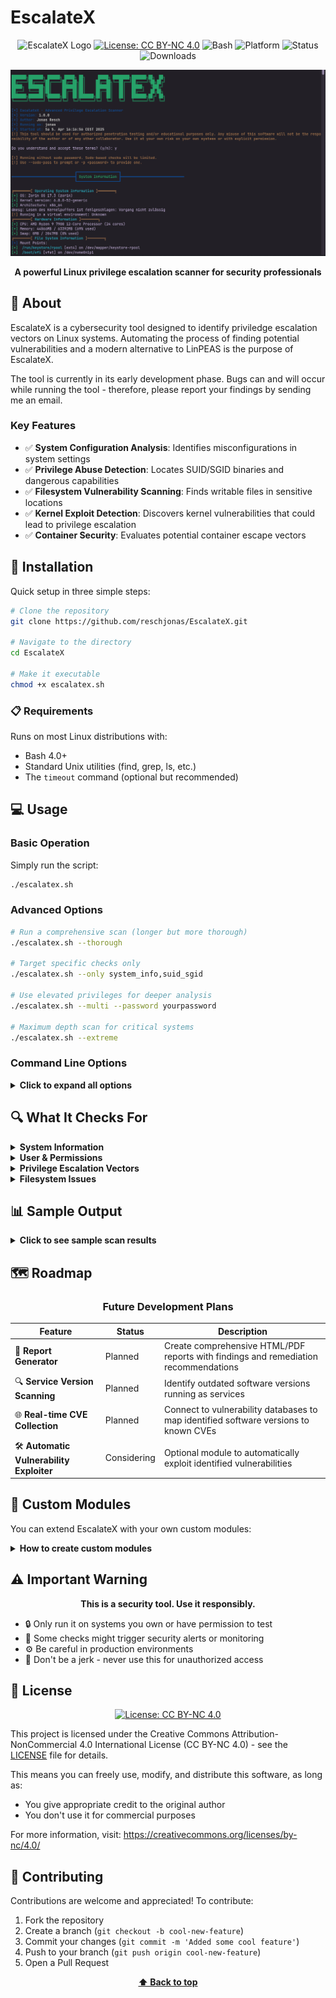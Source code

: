 # EscalateX

<div align="center">

![EscalateX Logo](https://img.shields.io/badge/EscalateX-Privilege%20Escalation%20Scanner-red?style=for-the-badge)
[![License: CC BY-NC 4.0](https://img.shields.io/badge/License-CC%20BY--NC%204.0-lightgrey.svg)](https://creativecommons.org/licenses/by-nc/4.0/)
![Bash](https://img.shields.io/badge/Made%20with-Bash-1f425f.svg)
![Platform](https://img.shields.io/badge/Platform-Linux-blue)
![Status](https://img.shields.io/badge/Status-Active-success)
![Downloads](https://img.shields.io/github/downloads/reschjonas/EscalateX/total?color=brightgreen)

![EscalateX Preview](screen.png)

**A powerful Linux privilege escalation scanner for security professionals**

</div>

## 📖 About

EscalateX is a cybersecurity tool designed to identify priviledge escalation vectors on Linux systems. Automating the process of finding potential vulnerabilities and a modern alternative to LinPEAS is the purpose of EscalateX. 

The tool is currently in its early development phase. Bugs can and will occur while running the tool - therefore, please report your findings by sending me an email.

### Key Features

- ✅ **System Configuration Analysis**: Identifies misconfigurations in system settings
- ✅ **Privilege Abuse Detection**: Locates SUID/SGID binaries and dangerous capabilities
- ✅ **Filesystem Vulnerability Scanning**: Finds writable files in sensitive locations
- ✅ **Kernel Exploit Detection**: Discovers kernel vulnerabilities that could lead to privilege escalation
- ✅ **Container Security**: Evaluates potential container escape vectors

## 🚀 Installation

Quick setup in three simple steps:

```bash
# Clone the repository
git clone https://github.com/reschjonas/EscalateX.git

# Navigate to the directory
cd EscalateX

# Make it executable
chmod +x escalatex.sh
```

### 📋 Requirements

Runs on most Linux distributions with:
- Bash 4.0+
- Standard Unix utilities (find, grep, ls, etc.)
- The `timeout` command (optional but recommended)

## 💻 Usage

### Basic Operation

Simply run the script:

```bash
./escalatex.sh
```

### Advanced Options

```bash
# Run a comprehensive scan (longer but more thorough)
./escalatex.sh --thorough

# Target specific checks only
./escalatex.sh --only system_info,suid_sgid

# Use elevated privileges for deeper analysis
./escalatex.sh --multi --password yourpassword

# Maximum depth scan for critical systems
./escalatex.sh --extreme
```

### Command Line Options

<details>
<summary><b>Click to expand all options</b></summary>

#### Core Options
- `-a, --all` - Run all checks (thorough mode)
- `-t, --thorough` - More comprehensive but slower scan
- `-x, --extreme` - Maximum depth scan for critical systems
- `-o, --only CHECKS` - Run specific checks (comma-separated)
- `-d, --dir PATH` - Check a specific directory
- `-m, --multi` - Use multiple threads (default)
- `-s, --single` - Single-threaded mode
- `--threads N` - Set number of threads for multithreaded mode

#### Output Options
- `-q, --quiet` - Minimal output
- `-n, --no-color` - Turn off colors
- `-w, --wait` - Pause between check groups

#### Advanced Options
- `-p, --password PWD` - For sudo operations
- `-S, --sudo-pass` - Prompt for sudo password for privilege escalation attempts
- `-D, --debug` - Verbose logging
- `-h, --help` - Show help
</details>

## 🔍 What It Checks For

<details>
<summary><b>System Information</b></summary>

- OS details and kernel version
- Security configurations and patch status
- Hardware info and resource usage
- Filesystem mounts and permissions
- Boot configuration and services
</details>

<details>
<summary><b>User & Permissions</b></summary>

- Current user privileges
- User enumeration and group memberships
- Password policy issues
- Sudo rules that could be abused
- Home directory permissions
</details>

<details>
<summary><b>Privilege Escalation Vectors</b></summary>

- SUID/SGID binaries (especially exploitable ones)
- Files with dangerous capabilities
- Custom privilege escalation paths
- Container security issues
</details>

<details>
<summary><b>Filesystem Issues</b></summary>

- Writable files in sensitive locations
- Misconfigured home directory permissions
- PATH manipulation vulnerabilities
- Wildcard injection opportunities
</details>

## 📊 Sample Output

<details>
<summary><b>Click to see sample scan results</b></summary>

```
┏━━━━━━━━━━━━━━━━━━━━━━━━━━ System Information ━━━━━━━━━━━━━━━━━━━━━━━━━━┓

╔════════[ Operating System Information ]════════╗
[+] OS: Ubuntu 20.04.3 LTS (ubuntu)
[+] Kernel version: 5.11.0-27-generic
[+] Architecture: x86_64
[+] Running on physical hardware

╔════════[ Hardware Information ]════════╗
[+] CPU: Intel(R) Core(TM) i7-10700K CPU @ 3.80GHz (8 cores)
[+] Memory: 6453MB / 16000MB (40% used)
[+] Swap: 2048MB / 4096MB (50% used)

...

┏━━━━━━━━━━━━━━━━━━━━━━━━━━ SUID/SGID Binaries and Capabilities ━━━━━━━━━━━━━━━━━━━━━━━━━━┓

╔════════[ SUID/SGID Binaries ]════════╗
[*] Looking for SUID binaries (might take a while)...
[+] Found 35 SUID/SGID binaries:
[!] /usr/bin/sudo [Owner: root]
   → Purpose: Execute commands as root with proper permissions
[!] /usr/bin/pkexec [Owner: root]
   → Purpose: Execute commands as another user with policykit
[CRITICAL] /usr/bin/python3 [Owner: root]
   → Exploitable: python -c 'import os; os.execl("/bin/sh", "sh", "-p")'

...

┏━━━━━━━━━━━━━━━━━━━━━━━━━━ Scan Summary ━━━━━━━━━━━━━━━━━━━━━━━━━━┓

[*] EscalateX scan completed at Wed Feb 14 14:32:18 EST 2024
[*] Remember to check the most promising privilege escalation vectors highlighted in red

Thank you for using EscalateX!
```
</details>

## 🗺️ Roadmap

<div align="center">
  
### Future Development Plans

</div>

| Feature | Status | Description |
|---------|--------|-------------|
| 📑 **Report Generator** | Planned | Create comprehensive HTML/PDF reports with findings and remediation recommendations |
| 🔍 **Service Version Scanning** | Planned | Identify outdated software versions running as services |
| 🌐 **Real-time CVE Collection** | Planned | Connect to vulnerability databases to map identified software versions to known CVEs |
| 🛠️ **Automatic Vulnerability Exploiter** | Considering | Optional module to automatically exploit identified vulnerabilities |

<div align="center">
</div>

## 🧩 Custom Modules

You can extend EscalateX with your own custom modules:

<details>
<summary><b>How to create custom modules</b></summary>

1. Create a script in the modules directory
2. Use this basic structure:

```bash
#!/bin/bash

# Title: My Custom Check
# Description: What this thing does

check_something_interesting() {
  print_subtitle "My Interesting Check"
  
  # Your check logic here
  print_info "Checking something..."
  
  # Found something worth noting
  print_warning "Hmm, that's interesting"
  
  # Found something bad
  print_critical "This is definitely exploitable"
}

# Main function
custom_checks() {
  print_title "My Custom Stuff"
  
  # Run your checks
  check_something_interesting
  
  # Pause if wait mode is on
  wait_for_user
}
```

3. Add your module to loader.sh
</details>

## ⚠️ Important Warning

<div align="center">
  
**This is a security tool. Use it responsibly.**

</div>

- 🔒 Only run it on systems you own or have permission to test
- 🚨 Some checks might trigger security alerts or monitoring
- ⚙️ Be careful in production environments
- 🤝 Don't be a jerk - never use this for unauthorized access

## 📝 License

<div align="center">
  
[![License: CC BY-NC 4.0](https://licensebuttons.net/l/by-nc/4.0/88x31.png)](https://creativecommons.org/licenses/by-nc/4.0/)

</div>

This project is licensed under the Creative Commons Attribution-NonCommercial 4.0 International License (CC BY-NC 4.0) - see the [LICENSE](LICENSE.md) file for details.

This means you can freely use, modify, and distribute this software, as long as:
- You give appropriate credit to the original author
- You don't use it for commercial purposes

For more information, visit: https://creativecommons.org/licenses/by-nc/4.0/

## 👥 Contributing

Contributions are welcome and appreciated! To contribute:

1. Fork the repository
2. Create a branch (`git checkout -b cool-new-feature`)
3. Commit your changes (`git commit -m 'Added some cool feature'`)
4. Push to your branch (`git push origin cool-new-feature`)
5. Open a Pull Request

<div align="center">
  
**[⬆ Back to top](#escalatex)**

</div> 
